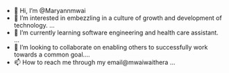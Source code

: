 - 👋 Hi, I’m @Maryannmwai
- 👀 I’m interested in embezzling in a culture of growth and development of technology. ...
- 🌱 I’m currently learning software engineering and health care assistant. ...
- 💞️ I’m looking to collaborate on enabling others to successfully work towards a common goal....
- 📫 How to reach me through my email@mwaiwaithera ...

<!---
Maryannmwai/Maryannmwai is a ✨ special ✨ repository because its `README.md` (this file) appears on your GitHub profile.
You can click the Preview link to take a look at your changes.
--->
